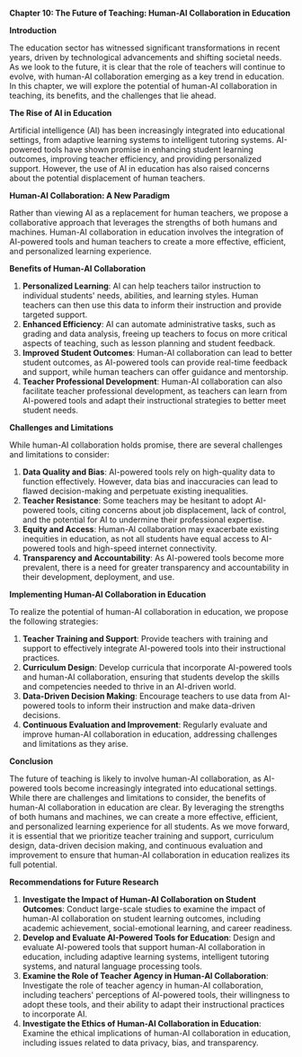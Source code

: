 **Chapter 10: The Future of Teaching: Human-AI Collaboration in Education**

**Introduction**

The education sector has witnessed significant transformations in recent years, driven by technological advancements and shifting societal needs. As we look to the future, it is clear that the role of teachers will continue to evolve, with human-AI collaboration emerging as a key trend in education. In this chapter, we will explore the potential of human-AI collaboration in teaching, its benefits, and the challenges that lie ahead.

**The Rise of AI in Education**

Artificial intelligence (AI) has been increasingly integrated into educational settings, from adaptive learning systems to intelligent tutoring systems. AI-powered tools have shown promise in enhancing student learning outcomes, improving teacher efficiency, and providing personalized support. However, the use of AI in education has also raised concerns about the potential displacement of human teachers.

**Human-AI Collaboration: A New Paradigm**

Rather than viewing AI as a replacement for human teachers, we propose a collaborative approach that leverages the strengths of both humans and machines. Human-AI collaboration in education involves the integration of AI-powered tools and human teachers to create a more effective, efficient, and personalized learning experience.

**Benefits of Human-AI Collaboration**

1. **Personalized Learning**: AI can help teachers tailor instruction to individual students' needs, abilities, and learning styles. Human teachers can then use this data to inform their instruction and provide targeted support.
2. **Enhanced Efficiency**: AI can automate administrative tasks, such as grading and data analysis, freeing up teachers to focus on more critical aspects of teaching, such as lesson planning and student feedback.
3. **Improved Student Outcomes**: Human-AI collaboration can lead to better student outcomes, as AI-powered tools can provide real-time feedback and support, while human teachers can offer guidance and mentorship.
4. **Teacher Professional Development**: Human-AI collaboration can also facilitate teacher professional development, as teachers can learn from AI-powered tools and adapt their instructional strategies to better meet student needs.

**Challenges and Limitations**

While human-AI collaboration holds promise, there are several challenges and limitations to consider:

1. **Data Quality and Bias**: AI-powered tools rely on high-quality data to function effectively. However, data bias and inaccuracies can lead to flawed decision-making and perpetuate existing inequalities.
2. **Teacher Resistance**: Some teachers may be hesitant to adopt AI-powered tools, citing concerns about job displacement, lack of control, and the potential for AI to undermine their professional expertise.
3. **Equity and Access**: Human-AI collaboration may exacerbate existing inequities in education, as not all students have equal access to AI-powered tools and high-speed internet connectivity.
4. **Transparency and Accountability**: As AI-powered tools become more prevalent, there is a need for greater transparency and accountability in their development, deployment, and use.

**Implementing Human-AI Collaboration in Education**

To realize the potential of human-AI collaboration in education, we propose the following strategies:

1. **Teacher Training and Support**: Provide teachers with training and support to effectively integrate AI-powered tools into their instructional practices.
2. **Curriculum Design**: Develop curricula that incorporate AI-powered tools and human-AI collaboration, ensuring that students develop the skills and competencies needed to thrive in an AI-driven world.
3. **Data-Driven Decision Making**: Encourage teachers to use data from AI-powered tools to inform their instruction and make data-driven decisions.
4. **Continuous Evaluation and Improvement**: Regularly evaluate and improve human-AI collaboration in education, addressing challenges and limitations as they arise.

**Conclusion**

The future of teaching is likely to involve human-AI collaboration, as AI-powered tools become increasingly integrated into educational settings. While there are challenges and limitations to consider, the benefits of human-AI collaboration in education are clear. By leveraging the strengths of both humans and machines, we can create a more effective, efficient, and personalized learning experience for all students. As we move forward, it is essential that we prioritize teacher training and support, curriculum design, data-driven decision making, and continuous evaluation and improvement to ensure that human-AI collaboration in education realizes its full potential.

**Recommendations for Future Research**

1. **Investigate the Impact of Human-AI Collaboration on Student Outcomes**: Conduct large-scale studies to examine the impact of human-AI collaboration on student learning outcomes, including academic achievement, social-emotional learning, and career readiness.
2. **Develop and Evaluate AI-Powered Tools for Education**: Design and evaluate AI-powered tools that support human-AI collaboration in education, including adaptive learning systems, intelligent tutoring systems, and natural language processing tools.
3. **Examine the Role of Teacher Agency in Human-AI Collaboration**: Investigate the role of teacher agency in human-AI collaboration, including teachers' perceptions of AI-powered tools, their willingness to adopt these tools, and their ability to adapt their instructional practices to incorporate AI.
4. **Investigate the Ethics of Human-AI Collaboration in Education**: Examine the ethical implications of human-AI collaboration in education, including issues related to data privacy, bias, and transparency.